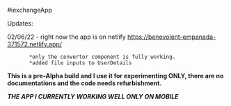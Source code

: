 #iexchangeApp

Updates:

02/06/22 - right now the app is on netlify https://benevolent-empanada-371572.netlify.app/

           *only the convertor component is fully working.
           *added file inputs to UserDetails
           
**This is a pre-Alpha build and I use it for experimenting ONLY, there are no documentations and the code needs refurbishment.**

*****THE APP I CURRENTLY WORKING WELL ONLY ON MOBILE***** 
